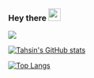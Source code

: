 ### Hey there <img src="https://media.giphy.com/media/hvRJCLFzcasrR4ia7z/giphy.gif" width="25px">


![](https://visitor-badge.glitch.me/badge?page_id=tahsinrahman)

[![Tahsin's GitHub stats](https://github-readme-stats.vercel.app/api?username=anwar-arif&count_private=true&show_icons=true)](https://github.com/anuraghazra/github-readme-stats)

[![Top Langs](https://github-readme-stats.vercel.app/api/top-langs/?username=anwar-arif&hide=javascript,css&layout=compact)](https://github.com/anuraghazra/github-readme-stats)
